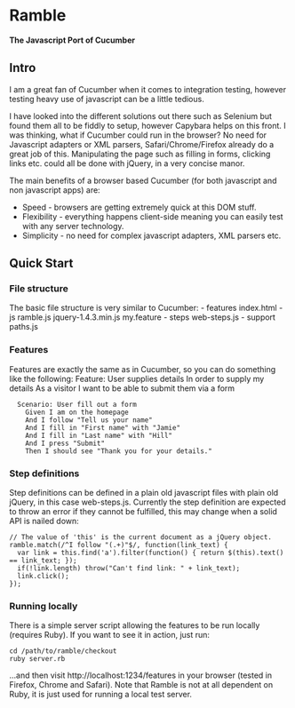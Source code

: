 Ramble
=======
**The Javascript Port of Cucumber**

Intro
-----
I am a great fan of Cucumber when it comes to integration testing, however testing heavy use of javascript can be a little tedious.

I have looked into the different solutions out there such as Selenium but found them all to be fiddly to setup, however Capybara helps on this front. I was thinking, what if Cucumber could run in the browser? No need for Javascript adapters or XML parsers, Safari/Chrome/Firefox already do a great job of this. Manipulating the page such as filling in forms, clicking links etc. could all be done with jQuery, in a very concise manor.

The main benefits of a browser based Cucumber (for both javascript and non javascript apps) are:

  * Speed - browsers are getting extremely quick at this DOM stuff.
  * Flexibility - everything happens client-side meaning you can easily test with any server technology.
  * Simplicity - no need for complex javascript adapters, XML parsers etc.

Quick Start
-----------

### File structure

The basic file structure is very similar to Cucumber:
    - features
        index.html
      - js
          ramble.js
          jquery-1.4.3.min.js
        my.feature
      - steps
          web-steps.js
      - support
          paths.js
    
### Features

Features are exactly the same as in Cucumber, so you can do something like the following:
    Feature: User supplies details
      In order to supply my details
      As a visitor
      I want to be able to submit them via a form
  
      Scenario: User fill out a form
        Given I am on the homepage
        And I follow "Tell us your name"
        And I fill in "First name" with "Jamie"
        And I fill in "Last name" with "Hill"
        And I press "Submit"
        Then I should see "Thank you for your details."
        
### Step definitions

Step definitions can be defined in a plain old javascript files with plain old jQuery, in this case web-steps.js. Currently the step definition are expected to throw an error if they cannot be fulfilled, this may change when a solid API is nailed down:

    // The value of 'this' is the current document as a jQuery object.
    ramble.match(/^I follow "(.+)"$/, function(link_text) {
      var link = this.find('a').filter(function() { return $(this).text() == link_text; });
      if(!link.length) throw("Can't find link: " + link_text);
      link.click();
    });

### Running locally

There is a simple server script allowing the features to be run locally (requires Ruby). If you want to see it in action, just run:

    cd /path/to/ramble/checkout
    ruby server.rb

…and then visit http://localhost:1234/features in your browser (tested in Firefox, Chrome and Safari). Note that Ramble is not at all dependent on Ruby, it is just used for running a local test server.
